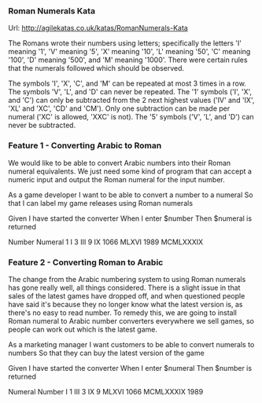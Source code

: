 ### Roman Numerals Kata

Url: http://agilekatas.co.uk/katas/RomanNumerals-Kata

The Romans wrote their numbers using letters; specifically the letters 'I' meaning '1', 'V' meaning '5', 'X' meaning '10', 'L' meaning '50', 'C' meaning '100', 'D' meaning '500', and 'M' meaning '1000'. There were certain rules that the numerals followed which should be observed.

The symbols 'I', 'X', 'C', and 'M' can be repeated at most 3 times in a row. The symbols 'V', 'L', and 'D' can never be repeated. The '1' symbols ('I', 'X', and 'C') can only be subtracted from the 2 next highest values ('IV' and 'IX', 'XL' and 'XC', 'CD' and 'CM'). Only one subtraction can be made per numeral ('XC' is allowed, 'XXC' is not). The '5' symbols ('V', 'L', and 'D') can never be subtracted.

### Feature 1 - Converting Arabic to Roman

We would like to be able to convert Arabic numbers into their Roman numeral equivalents. We just need some kind of program that can accept a numeric input and output the Roman numeral for the input number.

As a game developer
I want to be able to convert a number to a numeral
So that I can label my game releases using Roman numerals

Given I have started the converter
When I enter $number
Then $numeral is returned

Number  Numeral
1 I
3 III
9 IX
1066  MLXVI
1989  MCMLXXXIX

### Feature 2 - Converting Roman to Arabic

The change from the Arabic numbering system to using Roman numerals has gone really well, all things considered. There is a slight issue in that sales of the latest games have dropped off, and when questioned people have said it's because they no longer know what the latest version is, as there's no easy to read number. To remedy this, we are going to install Roman numeral to Arabic number converters everywhere we sell games, so people can work out which is the latest game.

As a marketing manager
I want customers to be able to convert numerals to numbers
So that they can buy the latest version of the game

Given I have started the converter
When I enter $numeral
Then $number is returned

Numeral Number
I 1
III 3
IX  9
MLXVI 1066
MCMLXXXIX 1989
